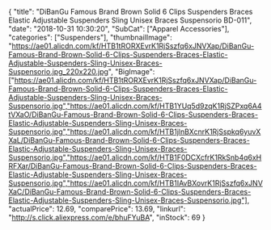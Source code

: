 {
	"title": "DiBanGu Famous Brand Brown Solid 6 Clips Suspenders Braces Elastic Adjustable Suspenders Sling Unisex Braces Suspensorio BD-011",
	"date": "2018-10-31 10:30:20",
	"SubCat": ["Apparel Accessories"],
	"categories": ["Suspenders"],
	"thumbnailImage": "https://ae01.alicdn.com/kf/HTB1tRORXEvrK1RjSszfq6xJNVXap/DiBanGu-Famous-Brand-Brown-Solid-6-Clips-Suspenders-Braces-Elastic-Adjustable-Suspenders-Sling-Unisex-Braces-Suspensorio.jpg_220x220.jpg",
	"BigImage": ["https://ae01.alicdn.com/kf/HTB1tRORXEvrK1RjSszfq6xJNVXap/DiBanGu-Famous-Brand-Brown-Solid-6-Clips-Suspenders-Braces-Elastic-Adjustable-Suspenders-Sling-Unisex-Braces-Suspensorio.jpg","https://ae01.alicdn.com/kf/HTB1YUq5d9zqK1RjSZPxq6A4tVXaO/DiBanGu-Famous-Brand-Brown-Solid-6-Clips-Suspenders-Braces-Elastic-Adjustable-Suspenders-Sling-Unisex-Braces-Suspensorio.jpg","https://ae01.alicdn.com/kf/HTB1jlnBXcnrK1RjSspkq6yuvXXaL/DiBanGu-Famous-Brand-Brown-Solid-6-Clips-Suspenders-Braces-Elastic-Adjustable-Suspenders-Sling-Unisex-Braces-Suspensorio.jpg","https://ae01.alicdn.com/kf/HTB1F0DCXcfrK1RkSnb4q6xHRFXar/DiBanGu-Famous-Brand-Brown-Solid-6-Clips-Suspenders-Braces-Elastic-Adjustable-Suspenders-Sling-Unisex-Braces-Suspensorio.jpg","https://ae01.alicdn.com/kf/HTB1IAvBXovrK1RjSszfq6xJNVXaC/DiBanGu-Famous-Brand-Brown-Solid-6-Clips-Suspenders-Braces-Elastic-Adjustable-Suspenders-Sling-Unisex-Braces-Suspensorio.jpg"],
	"actualPrice": 12.69,
	"comparePrice": 13.69,
	"linkurl": "http://s.click.aliexpress.com/e/bhuFYuBA",
	"inStock": 69
}
